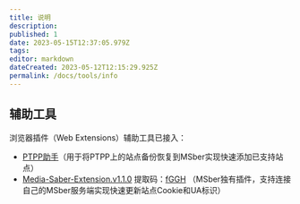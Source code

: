 ```yaml
---
title: 说明
description:
published: 1
date: 2023-05-15T12:37:05.979Z
tags:
editor: markdown
dateCreated: 2023-05-12T12:15:29.925Z
permalink: /docs/tools/info
---
```


## 辅助工具
浏览器插件（Web Extensions）辅助工具已接入： 
- [PTPP助手](https://github.com/pt-plugins/PT-Plugin-Plus)（用于将PTPP上的站点备份恢复到MSber实现快速添加已支持站点）
- [Media-Saber-Extension.v1.1.0](https://pan.quark.cn/s/e50f9881c67d) 提取码：<INS>fGGH</INS> （MSber独有插件，支持连接自己的MSber服务端实现快速更新站点Cookie和UA标识）
